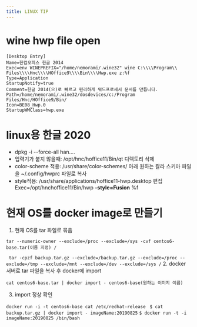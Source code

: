 ```yaml
---
title: LINUX TIP
---
```


# wine hwp file open
```
[Desktop Entry]
Name=한컴오피스 한글 2014
Exec=env WINEPREFIX="/home/nemorami/.wine32" wine C:\\\\Program\\ Files\\\\Hnc\\\\HOffice9\\\\Bin\\\\Hwp.exe z:%f
Type=Application
StartupNotify=true
Comment=한글 2014(으)로 빠르고 편리하게 워드프로세서 문서를 만듭니다.
Path=/home/nemorami/.wine32/dosdevices/c:/Program Files/Hnc/HOffice9/Bin/
Icon=BE08_Hwp.0
StartupWMClass=hwp.exe
```
# linux용 한글 2020
- dpkg -i --force-all han....
- 입력기가 붙지 않을때: /opt/hnc/hoffice11/Bin/qt 디렉토리 삭제
- color-scheme 적용: /usr/share/color-schemes/ 아래 원하는 칼라 스키마 파일을 ~/.config/hwprc 파일로 복사
- style적용: /usr/share/applications/hoffice11-hwp.desktop 편집
  Exec=/opt/hnchoffice11/Bin/hwp **-style=Fusion** %f
  
# 현재 OS를 docker image로 만들기  
1. 현재 OS를 tar 파일로 묶음

 `tar --numeric-owner --exclude=/proc --exclude=/sys -cvf centos6-base.tar(이름 지정) / `
 
` tar -cpzf backup.tar.gz --exclude=/backup.tar.gz --exclude=/proc --exclude=/tmp --exclude=/mnt --exclude=/dev --exclude=/sys /`
2. docker 서버로 tar 파일을 복사 후 docker에 import 

 `cat centos6-base.tar | docker import - centos6-base(원하는 이미지 이름)`

3. import 정상 확인

 `docker run -i -t centos6-base cat /etc/redhat-release `
 `$ cat backup.tar.gz | docker import - imageName:20190825`
`$ docker run -t -i imageName:20190825 /bin/bash`
